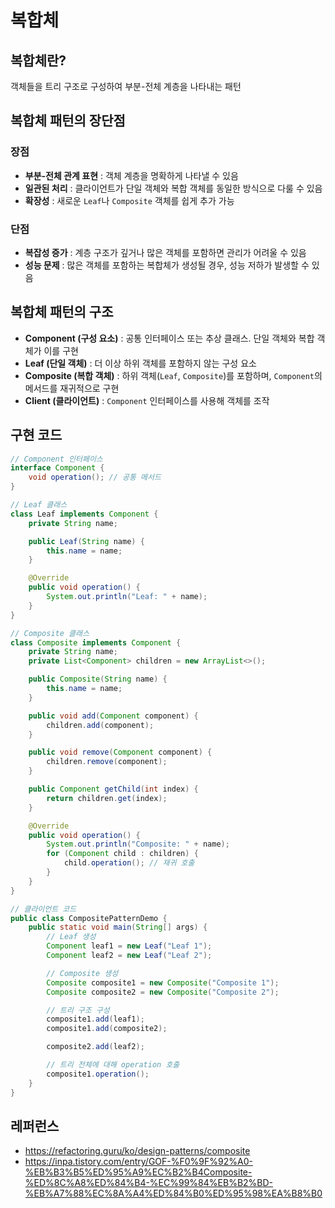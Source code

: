 # 복합체

## 복합체란?
객체들을 트리 구조로 구성하여 부분-전체 계층을 나타내는 패턴

## 복합체 패턴의 장단점
### 장점
- **부분-전체 관계 표현** : 객체 계층을 명확하게 나타낼 수 있음
- **일관된 처리** : 클라이언트가 단일 객체와 복합 객체를 동일한 방식으로 다룰 수 있음
- **확장성** : 새로운 `Leaf`나 `Composite` 객체를 쉽게 추가 가능

### 단점
- **복잡성 증가** : 계층 구조가 깊거나 많은 객체를 포함하면 관리가 어려울 수 있음
- **성능 문제** : 많은 객체를 포함하는 복합체가 생성될 경우, 성능 저하가 발생할 수 있음

## 복합체 패턴의 구조
- **Component (구성 요소)** : 공통 인터페이스 또는 추상 클래스. 단일 객체와 복합 객체가 이를 구현
- **Leaf (단일 객체)** : 더 이상 하위 객체를 포함하지 않는 구성 요소
- **Composite (복합 객체)** : 하위 객체(`Leaf`, `Composite`)를 포함하며, `Component`의 메서드를 재귀적으로 구현
- **Client (클라이언트)** : `Component` 인터페이스를 사용해 객체를 조작

## 구현 코드
```java
// Component 인터페이스
interface Component {
    void operation(); // 공통 메서드
}

// Leaf 클래스
class Leaf implements Component {
    private String name;

    public Leaf(String name) {
        this.name = name;
    }

    @Override
    public void operation() {
        System.out.println("Leaf: " + name);
    }
}

// Composite 클래스
class Composite implements Component {
    private String name;
    private List<Component> children = new ArrayList<>();

    public Composite(String name) {
        this.name = name;
    }

    public void add(Component component) {
        children.add(component);
    }

    public void remove(Component component) {
        children.remove(component);
    }

    public Component getChild(int index) {
        return children.get(index);
    }

    @Override
    public void operation() {
        System.out.println("Composite: " + name);
        for (Component child : children) {
            child.operation(); // 재귀 호출
        }
    }
}

// 클라이언트 코드
public class CompositePatternDemo {
    public static void main(String[] args) {
        // Leaf 생성
        Component leaf1 = new Leaf("Leaf 1");
        Component leaf2 = new Leaf("Leaf 2");

        // Composite 생성
        Composite composite1 = new Composite("Composite 1");
        Composite composite2 = new Composite("Composite 2");

        // 트리 구조 구성
        composite1.add(leaf1);
        composite1.add(composite2);

        composite2.add(leaf2);

        // 트리 전체에 대해 operation 호출
        composite1.operation();
    }
}
```

## 레퍼런스
- https://refactoring.guru/ko/design-patterns/composite
- https://inpa.tistory.com/entry/GOF-%F0%9F%92%A0-%EB%B3%B5%ED%95%A9%EC%B2%B4Composite-%ED%8C%A8%ED%84%B4-%EC%99%84%EB%B2%BD-%EB%A7%88%EC%8A%A4%ED%84%B0%ED%95%98%EA%B8%B0